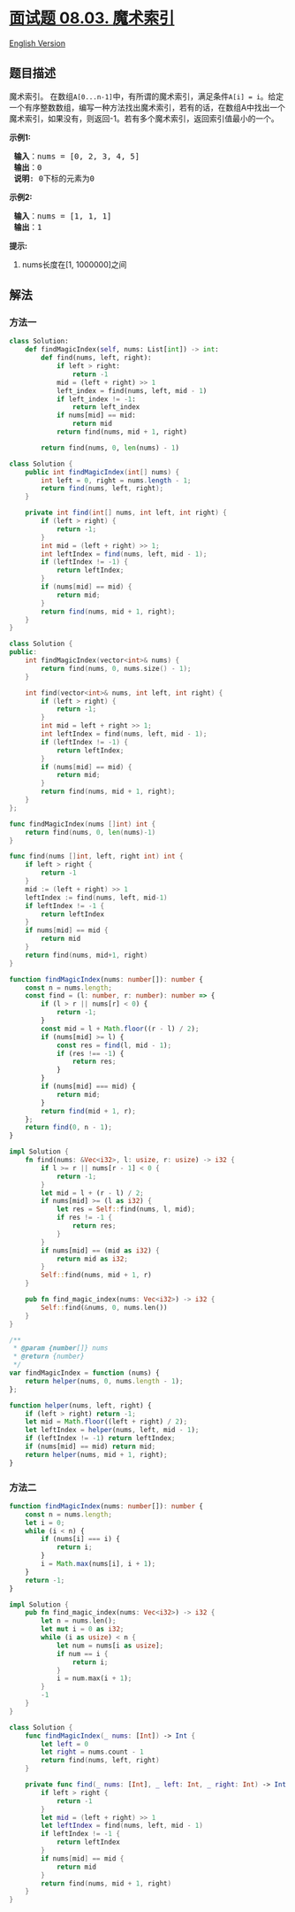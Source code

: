 # [面试题 08.03. 魔术索引](https://leetcode.cn/problems/magic-index-lcci)

[English Version](/lcci/08.03.Magic%20Index/README_EN.md)

## 题目描述

<!-- 这里写题目描述 -->
<p>魔术索引。 在数组<code>A[0...n-1]</code>中，有所谓的魔术索引，满足条件<code>A[i] = i</code>。给定一个有序整数数组，编写一种方法找出魔术索引，若有的话，在数组A中找出一个魔术索引，如果没有，则返回-1。若有多个魔术索引，返回索引值最小的一个。</p>

<p><strong>示例1:</strong></p>

<pre><strong> 输入</strong>：nums = [0, 2, 3, 4, 5]
<strong> 输出</strong>：0
<strong> 说明</strong>: 0下标的元素为0
</pre>

<p><strong>示例2:</strong></p>

<pre><strong> 输入</strong>：nums = [1, 1, 1]
<strong> 输出</strong>：1
</pre>

<p><strong>提示:</strong></p>

<ol>
	<li>nums长度在[1, 1000000]之间</li>
</ol>

## 解法

### 方法一

<!-- tabs:start -->

```python
class Solution:
    def findMagicIndex(self, nums: List[int]) -> int:
        def find(nums, left, right):
            if left > right:
                return -1
            mid = (left + right) >> 1
            left_index = find(nums, left, mid - 1)
            if left_index != -1:
                return left_index
            if nums[mid] == mid:
                return mid
            return find(nums, mid + 1, right)

        return find(nums, 0, len(nums) - 1)
```

```java
class Solution {
    public int findMagicIndex(int[] nums) {
        int left = 0, right = nums.length - 1;
        return find(nums, left, right);
    }

    private int find(int[] nums, int left, int right) {
        if (left > right) {
            return -1;
        }
        int mid = (left + right) >> 1;
        int leftIndex = find(nums, left, mid - 1);
        if (leftIndex != -1) {
            return leftIndex;
        }
        if (nums[mid] == mid) {
            return mid;
        }
        return find(nums, mid + 1, right);
    }
}
```

```cpp
class Solution {
public:
    int findMagicIndex(vector<int>& nums) {
        return find(nums, 0, nums.size() - 1);
    }

    int find(vector<int>& nums, int left, int right) {
        if (left > right) {
            return -1;
        }
        int mid = left + right >> 1;
        int leftIndex = find(nums, left, mid - 1);
        if (leftIndex != -1) {
            return leftIndex;
        }
        if (nums[mid] == mid) {
            return mid;
        }
        return find(nums, mid + 1, right);
    }
};
```

```go
func findMagicIndex(nums []int) int {
	return find(nums, 0, len(nums)-1)
}

func find(nums []int, left, right int) int {
	if left > right {
		return -1
	}
	mid := (left + right) >> 1
	leftIndex := find(nums, left, mid-1)
	if leftIndex != -1 {
		return leftIndex
	}
	if nums[mid] == mid {
		return mid
	}
	return find(nums, mid+1, right)
}
```

```ts
function findMagicIndex(nums: number[]): number {
    const n = nums.length;
    const find = (l: number, r: number): number => {
        if (l > r || nums[r] < 0) {
            return -1;
        }
        const mid = l + Math.floor((r - l) / 2);
        if (nums[mid] >= l) {
            const res = find(l, mid - 1);
            if (res !== -1) {
                return res;
            }
        }
        if (nums[mid] === mid) {
            return mid;
        }
        return find(mid + 1, r);
    };
    return find(0, n - 1);
}
```

```rust
impl Solution {
    fn find(nums: &Vec<i32>, l: usize, r: usize) -> i32 {
        if l >= r || nums[r - 1] < 0 {
            return -1;
        }
        let mid = l + (r - l) / 2;
        if nums[mid] >= (l as i32) {
            let res = Self::find(nums, l, mid);
            if res != -1 {
                return res;
            }
        }
        if nums[mid] == (mid as i32) {
            return mid as i32;
        }
        Self::find(nums, mid + 1, r)
    }

    pub fn find_magic_index(nums: Vec<i32>) -> i32 {
        Self::find(&nums, 0, nums.len())
    }
}
```

```js
/**
 * @param {number[]} nums
 * @return {number}
 */
var findMagicIndex = function (nums) {
    return helper(nums, 0, nums.length - 1);
};

function helper(nums, left, right) {
    if (left > right) return -1;
    let mid = Math.floor((left + right) / 2);
    let leftIndex = helper(nums, left, mid - 1);
    if (leftIndex != -1) return leftIndex;
    if (nums[mid] == mid) return mid;
    return helper(nums, mid + 1, right);
}
```

<!-- tabs:end -->

### 方法二

<!-- tabs:start -->

```ts
function findMagicIndex(nums: number[]): number {
    const n = nums.length;
    let i = 0;
    while (i < n) {
        if (nums[i] === i) {
            return i;
        }
        i = Math.max(nums[i], i + 1);
    }
    return -1;
}
```

```rust
impl Solution {
    pub fn find_magic_index(nums: Vec<i32>) -> i32 {
        let n = nums.len();
        let mut i = 0 as i32;
        while (i as usize) < n {
            let num = nums[i as usize];
            if num == i {
                return i;
            }
            i = num.max(i + 1);
        }
        -1
    }
}
```

```swift
class Solution {
    func findMagicIndex(_ nums: [Int]) -> Int {
        let left = 0
        let right = nums.count - 1
        return find(nums, left, right)
    }

    private func find(_ nums: [Int], _ left: Int, _ right: Int) -> Int {
        if left > right {
            return -1
        }
        let mid = (left + right) >> 1
        let leftIndex = find(nums, left, mid - 1)
        if leftIndex != -1 {
            return leftIndex
        }
        if nums[mid] == mid {
            return mid
        }
        return find(nums, mid + 1, right)
    }
}
```

<!-- tabs:end -->

<!-- end -->
